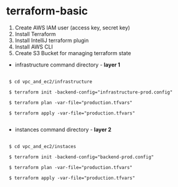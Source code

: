 # terraform-basic

1. Create AWS IAM user (access key, secret key)
2. Install Terraform
3. Install IntelliJ terraform plugin
4. Install AWS CLI
5. Create S3 Bucket for managing terraform state


- infrastructure command directory - **layer 1**
<pre>
 <code>
 $ cd vpc_and_ec2/infrastructure
    
 $ terraform init -backend-config="infrastructure-prod.config"
    
 $ terraform plan -var-file="production.tfvars"
    
 $ terraform apply -var-file="production.tfvars"
 </code>
</pre>


- instances command directory - **layer 2**
<pre>
 <code>
 $ cd vpc_and_ec2/instaces
 
 $ terraform init -backend-config="backend-prod.config"
    
 $ terraform plan -var-file="production.tfvars"
    
 $ terraform apply -var-file="production.tfvars"
 </code>
<pre>
